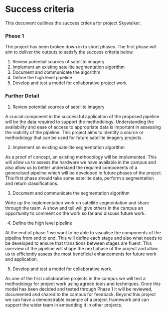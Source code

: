 # Success criteria

This document outlines the success criteria for project Skywalker.

### Phase 1

The project has been broken down in to short phases. The first phase will aim 
to deliver the outputs to satisfy the success criteria below.

1. Review potential sources of satellite imagery
2. Implement an existing satellite segmentation algorithm
3. Document and communicate the algorithm
4. Define the high level pipeline
5. Develop and test a model for collaborative project work

### Further Detail

1. Review potential sources of satellite imagery

A crucial component in the successful application of the proposed pipeline will
be the data required to support the methodology. Understanding the availability
and ease of access to appropriate data is important in assessing the viability
of the pipeline. This project aims to identify a source or methodology that can
be used for future satellite imagery projects.

2. Implement an existing satellite segmentation algorithm

As a proof of concept, an existing methodology will be implemented. This will 
allow us to assess the hardware we have available in the campus and also allow
us to better understand the required components of a generalised pipeline which
will be developed in future phases of the project. This first phase should take
some satellite data, perform a segmentation and return classifications. 

3. Document and communicate the segmentation algorithm

Write up the implementation work on satellite segmentation and share through the
team. A show and tell will give others in the campus an opportunity to comment
on the work so far and discuss future work.

4. Define the high level pipeline

At the end of phase 1 we want to be able to visualise the components of the
pipeline from end to end. This will define each stage and also what needs to be
developed to ensure that transitions between stages are fluent. This overview of
the pipeline will shape the next phase of the project and allow us to
efficiently assess the most beneficial enhancements for future work and 
application.

5. Develop and test a model for collaborative work.

As one of the first collaborative projects in the campus we will test a 
methodology for project work using agreed tools and techniques. Once this model
has been decided and tested through Phase 1 it will be reviewed, documented and
shared to the campus for feedback. Beyond this project we can have a 
demonstrable example of a project framework and can support the wider team in
embedding it in other projects.
